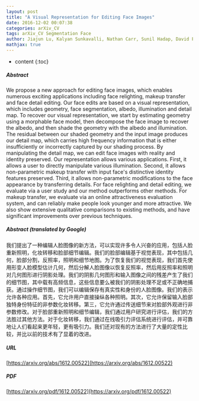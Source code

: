 ```yaml
---
layout: post
title: "A Visual Representation for Editing Face Images"
date: 2016-12-02 00:07:38
categories: arXiv_CV
tags: arXiv_CV Segmentation Face
author: Jiajun Lu, Kalyan Sunkavalli, Nathan Carr, Sunil Hadap, David Forsyth
mathjax: true
---
```


* content
{:toc}

##### Abstract
We propose a new approach for editing face images, which enables numerous exciting applications including face relighting, makeup transfer and face detail editing. Our face edits are based on a visual representation, which includes geometry, face segmentation, albedo, illumination and detail map. To recover our visual representation, we start by estimating geometry using a morphable face model, then decompose the face image to recover the albedo, and then shade the geometry with the albedo and illumination. The residual between our shaded geometry and the input image produces our detail map, which carries high frequency information that is either insufficiently or incorrectly captured by our shading process. By manipulating the detail map, we can edit face images with reality and identity preserved. Our representation allows various applications. First, it allows a user to directly manipulate various illumination. Second, it allows non-parametric makeup transfer with input face's distinctive identity features preserved. Third, it allows non-parametric modifications to the face appearance by transferring details. For face relighting and detail editing, we evaluate via a user study and our method outperforms other methods. For makeup transfer, we evaluate via an online attractiveness evaluation system, and can reliably make people look younger and more attractive. We also show extensive qualitative comparisons to existing methods, and have significant improvements over previous techniques.

##### Abstract (translated by Google)
我们提出了一种编辑人脸图像的新方法，可以实现许多令人兴奋的应用，包括人脸重新照明，化妆转移和脸部细节编辑。我们的脸部编辑基于视觉表现，其中包括几何，脸部分割，反照率，照明和细节地图。为了恢复我们的视觉表现，我们首先使用形变人脸模型估计几何，然后分解人脸图像以恢复反照率，然后用反照率和照明对几何图形进行阴影处理。我们的阴影几何图形和输入图像之间的残差产生了我们的细节图，其中载有高频信息，这些信息要么被我们的阴影处理不足或不正确地捕获。通过操作细节图，我们可以编辑保存有真实性和身份的人脸图像。我们的表示允许各种应用。首先，它允许用户直接操纵各种照明。其次，它允许保留输入脸部独特身份特征的非参数化妆转移。第三，它允许通过传送细节来对脸部外观进行非参数修改。对于脸部重新照明和细节编辑，我们通过用户研究进行评估，我们的方法胜过其他方法。对于化妆转移，我们通过在线吸引力评估系统进行评估，并可靠地让人们看起来更年轻，更有吸引力。我们还对现有的方法进行了大量的定性比较，并比以前的技术有了显着的改进。

##### URL
[https://arxiv.org/abs/1612.00522](https://arxiv.org/abs/1612.00522)

##### PDF
[https://arxiv.org/pdf/1612.00522](https://arxiv.org/pdf/1612.00522)

